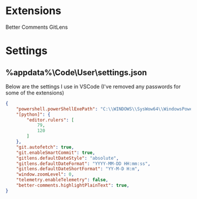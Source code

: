 # Extensions

Better Comments
GitLens


# Settings

## %appdata%\Code\User\settings.json

Below are the settings I use in VSCode (I've removed any passwords for some of the extensions)

```json
{
    "powershell.powerShellExePath": "C:\\WINDOWS\\SysWow64\\WindowsPowerShell\\v1.0\\powershell.exe",
    "[python]": {
        "editor.rulers": [
            79,
            120
        ]
    },
    "git.autofetch": true,
    "git.enableSmartCommit": true,
    "gitlens.defaultDateStyle": "absolute",
    "gitlens.defaultDateFormat": "YYYY-MM-DD HH:mm:ss",
    "gitlens.defaultDateShortFormat": "YY-M-D H:m",
    "window.zoomLevel": 0,
    "telemetry.enableTelemetry": false,
    "better-comments.highlightPlainText": true,
}
```

